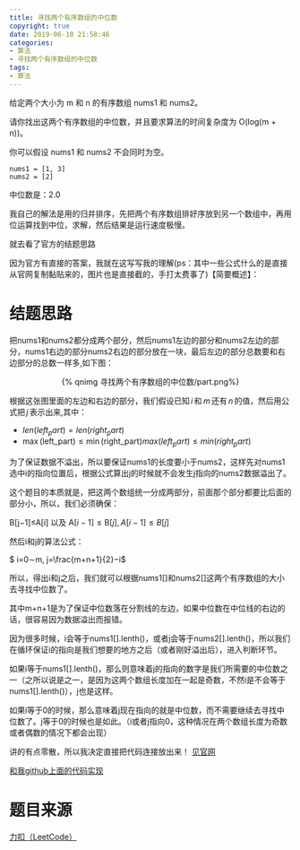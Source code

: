 ```yaml
---
title: 寻找两个有序数组的中位数
copyright: true
date: 2019-06-10 21:58:46
categories:
- 算法
- 寻找两个有序数组的中位数
tags:
- 算法
---
```


给定两个大小为 m 和 n 的有序数组 nums1 和 nums2。

请你找出这两个有序数组的中位数，并且要求算法的时间复杂度为 O(log(m + n))。

你可以假设 nums1 和 nums2 不会同时为空。

    nums1 = [1, 3]
    nums2 = [2]

中位数是：2.0

<!--more-->

我自己的解法是用的归并排序，先把两个有序数组排好序放到另一个数组中，再用位运算找到中位，求解，然后结果是运行速度极慢。

就去看了官方的结题思路

因为官方有直接的答案，我就在这写写我的理解(ps：其中一些公式什么的是直接从官网复制黏贴来的，图片也是直接截的，手打太费事了)【简要概述】：

# 结题思路

把nums1和nums2都分成两个部分，然后nums1左边的部分和nums2左边的部分，nums1右边的部分nums2右边的部分放在一块，最后左边的部分总数要和右边部分的总数一样多,如下图：

<center>{% qnimg 寻找两个有序数组的中位数/part.png%}</center>

根据这张图里面的左边和右边的部分，我们假设已知$\,i\,$和$\,m\,$还有$\,n\,$的值，然后用公式把$\,j\,$表示出来,其中：

- $len(left_part)=len(right_part)$
- $\max(\text{left\_part}) \leq \min(\text{right\_part})max(left_part)≤min(right_part)$

为了保证数据不溢出，所以要保证nums1的长度要小于nums2，这样先对nums1选中i的指向位置后，根据公式算出j的时候就不会发生j指向的nums2数据溢出了。

这个题目的本质就是，把这两个数组统一分成两部分，前面那个部分都要比后面的部分小，所以，我们必须确保：

B[j−1]≤A[i] 以及 $\text{A}[i-1] \leq \text{B}[j],A[i−1]≤B[j]$

然后i和j的算法公式：

$ i=0∼m, j=\frac{m+n+1}{2}−i$

所以，得出i和j之后，我们就可以根据nums1[]和nums2[]这两个有序数组的大小去寻找中位数了。

其中m+n+1是为了保证中位数落在分割线的左边，如果中位数在中位线的右边的话，很容易因为数据溢出而报错。

因为很多时候，i会等于nums1[].lenth()，或者j会等于nums2[].lenth()，所以我们在循环保证i的指向是我们想要的地方之后（或者刚好溢出后），进入判断环节。

如果i等于nums1[].lenth()，那么则意味着j的指向的数字是我们所需要的中位数之一（之所以说是之一，是因为这两个数组长度加在一起是奇数，不然i是不会等于nums1[].lenth()），j也是这样。

如果i等于0的时候，那么意味着j现在指向的就是中位数，而不需要继续去寻找中位数了。j等于0的时候也是如此。（i或者j指向0，这种情况在两个数组长度为奇数或者偶数的情况下都会出现）

讲的有点零散，所以我决定直接把代码连接放出来！
[见官网](https://leetcode-cn.com/problems/median-of-two-sorted-arrays/solution/xun-zhao-liang-ge-you-xu-shu-zu-de-zhong-wei-shu-b/)

[和我github上面的代码实现](https://github.com/aimasa/exercise_demo/tree/master/src/exercise/demo/findmediansortedarrays)

# 题目来源

[力扣（LeetCode）](https://leetcode-cn.com/problems/median-of-two-sorted-arrays)

